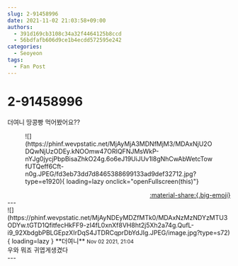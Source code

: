 ```yaml
---
slug: 2-91458996
date: 2021-11-02 21:03:58+09:00
authors:
  - 391d169cb3108c34a32f4464125b8ccd
  - 56bdfafb606d9ce1b4ecdd572595e242
categories:
  - Seoyeon
tags:
  - Fan Post
---
```


# 2-91458996

<div class="post-container" markdown="1">
<div class="content-container md-sidebar__scrollwrap" markdown="1">

더여니 땅콩빵 먹어봤어요??
<figure markdown="1">
![](https://phinf.wevpstatic.net/MjAyMjA3MDNfMjM3/MDAxNjU2ODQwNjUzODEy.kNOOmw47ORIQFNJMsWkP-nYJg0jycjPbpBisaZhkO24g.6o6eJ19UiJUv1l8gNhCwAbWetcTowfUTQeff6Cft-n0g.JPEG/fd3eb73dd7d8465388699133ad9def32712.jpg?type=e1920){ loading=lazy onclick="openFullscreen(this)"}
</figure>


</div>
</div>

<div style="text-align: right;" markdown="1">
<a href="https://weverse.io/fromis9/fanpost/2-91458996" style="text-align: right;">:material-share:{.big-emoji}</a>
</div>
---

<div class="comments-container md-sidebar__scrollwrap" markdown="1">
<div class="comment" markdown="1">
<div class='id-container' markdown="1">
![](https://phinf.wevpstatic.net/MjAyNDEyMDZfMTk0/MDAxNzMzNDYzMTU3ODYw.tGTD1QfitfecHkFF9-zI4fL0xnXf8VH8ht2j5Xh2a74g.QufL-i9_92XbdgbPBLGEpzXIrDqS4JTDRCqprDbYdJIg.JPEG/image.jpg?type=s72){ loading=lazy }
**<span class="artist">더여니</span>** <small>Nov 02 2021, 21:04</small><br>
</div>
<div class='comment-body' markdown="1">
우와 뭐죠 귀엽게생겼다
</div>
</div>
</div>
---
